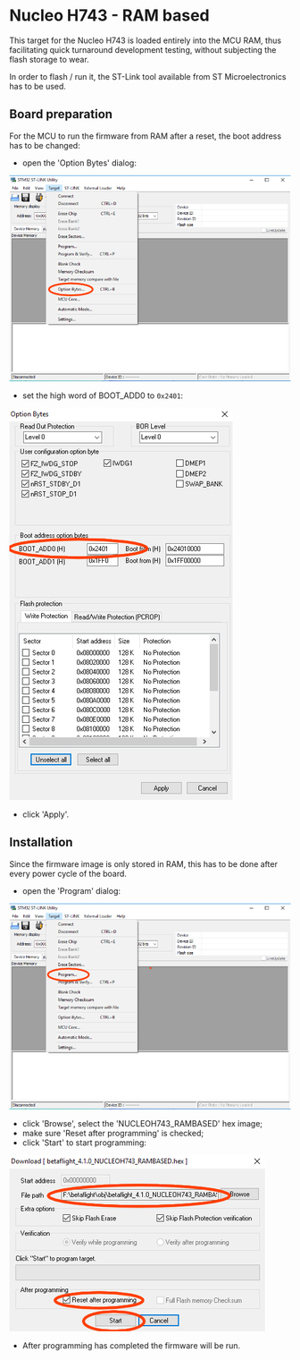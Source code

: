 # Nucleo H743 - RAM based

This target for the Nucleo H743 is loaded entirely into the MCU RAM, thus facilitating quick turnaround development testing, without subjecting the flash storage to wear.

In order to flash / run it, the ST-Link tool available from ST Microelectronics has to be used.

## Board preparation

For the MCU to run the firmware from RAM after a reset, the boot address has to be changed:

- open the 'Option Bytes' dialog:

!['Option Bytes' menu entry](images/NUCLEOH743_RAMBASED_option_bytes.png)

- set the high word of BOOT_ADD0 to `0x2401`:

![set boot address](images/NUCLEOH743_RAMBASED_boot_address.png)

- click 'Apply'.

## Installation

Since the firmware image is only stored in RAM, this has to be done after every power cycle of the board.

- open the 'Program' dialog:

!['Program' menu entry](images/NUCLEOH743_RAMBASED_program.png)

- click 'Browse', select the 'NUCLEOH743_RAMBASED' hex image;
- make sure 'Reset after programming' is checked;
- click 'Start' to start programming:

![load / run the program](images/NUCLEOH743_RAMBASED_run.png)

- After programming has completed the firmware will be run.
